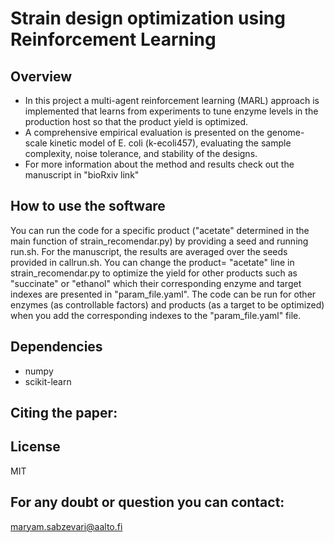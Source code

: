 # Strain design optimization using Reinforcement Learning
## Overview
- In this project a multi-agent reinforcement learning (MARL) approach is implemented that learns from experiments to tune enzyme levels in the production host so that the product yield is optimized.
- A comprehensive empirical evaluation is presented on the genome-scale kinetic model of
E. coli (k-ecoli457), evaluating the sample complexity, noise tolerance, and stability of the
designs.
- For more information about the method and results check out the manuscript in "bioRxiv link"
## How to use the software
You can run the code for a specific product ("acetate" determined in the main function of strain_recomendar.py) by providing a seed and running run.sh. For the manuscript, the results are averaged over the seeds provided in callrun.sh. You can change the product= "acetate" line in strain_recomendar.py to optimize the yield for other products such as "succinate" or "ethanol" which their corresponding enzyme and target indexes are presented in "param_file.yaml". The code can be run for other enzymes (as controllable factors) and products (as a target to be optimized) when you add the corresponding indexes to the "param_file.yaml" file.
## Dependencies
- numpy
- scikit-learn
## Citing the paper: 

## License
MIT
## For any doubt or question you can contact:
maryam.sabzevari@aalto.fi
